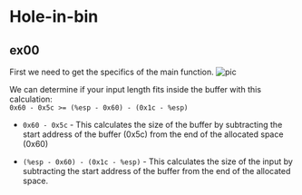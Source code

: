 # Hole-in-bin

## ex00

First we need to get the specifics of the main function.
![pic]()

We can determine if your input length fits inside the buffer with this calculation:     
`0x60 - 0x5c >= (%esp - 0x60) - (0x1c - %esp)`

- `0x60 - 0x5c` - This calculates the size of the buffer by subtracting the start address of the buffer (0x5c) from the end of the allocated space (0x60)

- `(%esp - 0x60) - (0x1c - %esp)` - This calculates the size of the input by subtracting the start address of the buffer from the end of the allocated space.